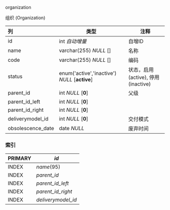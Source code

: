 organization

组织 (Organization)



| 列                | 类型                                          | 注释                                 |
| :---------------- | --------------------------------------------- | ------------------------------------ |
| id                | int *自动增量*                                | 自增ID                               |
| name              | varchar(255) *NULL* []                        | 名称                                 |
| code              | varchar(255) *NULL* []                        | 编码                                 |
| status            | enum('active','inactive') *NULL* [**active**] | 状态，启用 (active), 停用 (inactive) |
| parent_id         | int *NULL* [**0**]                            | 父级                                 |
| parent_id_left    | int *NULL* [**0**]                            |                                      |
| parent_id_right   | int *NULL* [**0**]                            |                                      |
| deliverymodel_id  | int *NULL* [**0**]                            | 交付模式                             |
| obsolescence_date | date *NULL*                                   | 废弃时间                             |

### 索引

| PRIMARY | *id*               |
| :------ | ------------------ |
| INDEX   | *name*(95)         |
| INDEX   | *parent_id*        |
| INDEX   | *parent_id_left*   |
| INDEX   | *parent_id_right*  |
| INDEX   | *deliverymodel_id* |